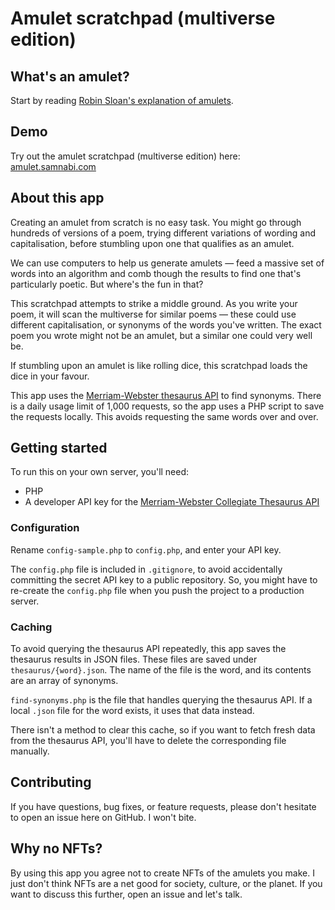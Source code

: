 # Amulet scratchpad (multiverse edition)

## What's an amulet?

Start by reading [Robin Sloan's explanation of amulets](https://text.bargains/amulet/).

## Demo

Try out the amulet scratchpad (multiverse edition) here: [amulet.samnabi.com](https://amulet.samnabi.com)

## About this app

Creating an amulet from scratch is no easy task. You might go through hundreds of versions of a poem, trying different variations of wording and capitalisation, before stumbling upon one that qualifies as an amulet.

We can use computers to help us generate amulets — feed a massive set of words into an algorithm and comb though the results to find one that's particularly poetic. But where's the fun in that?

This scratchpad attempts to strike a middle ground. As you write your poem, it will scan the multiverse for similar poems — these could use different capitalisation, or synonyms of the words you've written. The exact poem you wrote might not be an amulet, but a similar one could very well be.

If stumbling upon an amulet is like rolling dice, this scratchpad loads the dice in your favour.

This app uses the [Merriam-Webster thesaurus API](https://www.dictionaryapi.com/products/api-collegiate-thesaurus) to find synonyms. There is a daily usage limit of 1,000 requests, so the app uses a PHP script to save the requests locally. This avoids requesting the same words over and over.

## Getting started

To run this on your own server, you'll need:

- PHP
- A developer API key for the [Merriam-Webster Collegiate Thesaurus API](https://www.dictionaryapi.com/products/api-collegiate-thesaurus)

### Configuration

Rename `config-sample.php` to `config.php`, and enter your API key.

The `config.php` file is included in `.gitignore`, to avoid accidentally committing the secret API key to a public repository. So, you might have to re-create the `config.php` file when you push the project to a production server.

### Caching

To avoid querying the thesaurus API repeatedly, this app saves the thesaurus results in JSON files. These files are saved under `thesaurus/{word}.json`. The name of the file is the word, and its contents are an array of synonyms.

`find-synonyms.php` is the file that handles querying the thesaurus API. If a local `.json` file for the word exists, it uses that data instead.

There isn't a method to clear this cache, so if you want to fetch fresh data from the thesaurus API, you'll have to delete the corresponding file manually.

## Contributing

If you have questions, bug fixes, or feature requests, please don't hesitate to open an issue here on GitHub. I won't bite.

## Why no NFTs?

By using this app you agree not to create NFTs of the amulets you make. I just don't think NFTs are a net good for society, culture, or the planet. If you want to discuss this further, open an issue and let's talk.
